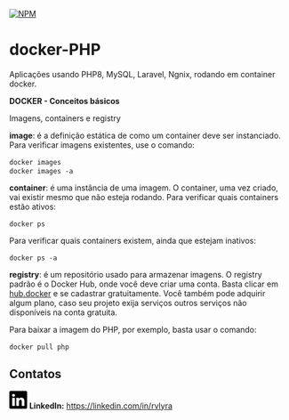 [![NPM](https://img.shields.io/apm/l/react)](https://github.com/rvlyra/docker-PHP/blob/master/LICENSE)

# docker-PHP
Aplicações usando PHP8, MySQL, Laravel, Ngnix, rodando em container docker.


__DOCKER - Conceitos básicos__

Imagens, containers e registry

__image__: é a definição estática de como um container deve ser instanciado.
Para verificar imagens existentes, use o comando:

    docker images
    docker images -a

__container__: é uma instância de uma imagem. O container, uma vez criado, vai existir mesmo que não esteja rodando.
Para verificar quais containers estão ativos:

    docker ps

Para verificar quais containers existem, ainda que estejam inativos:

    docker ps -a


__registry__: é um repositório usado para armazenar imagens. O registry padrão é o Docker Hub, onde você deve criar uma conta. Basta clicar em [hub.docker](https://hub.docker.com/) e se cadastrar gratuitamente. Você também pode adquirir algum plano, caso seu projeto exija serviços outros serviços não disponíveis na conta gratuita.

Para baixar a imagem do PHP, por exemplo, basta usar o comando:

    docker pull php




## Contatos
<!-- ![Linkedin](.assets/email.svg) __Email:__ dev_admin@rvlyra.com.br -->


![Linkedin](.assets/linkedin.svg) __LinkedIn:__ https://linkedin.com/in/rvlyra

